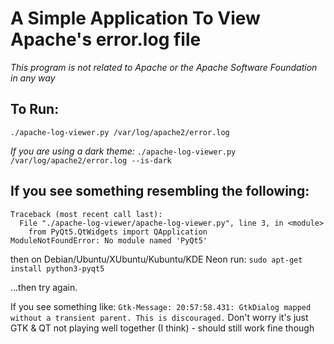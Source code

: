# A Simple Application To View Apache's error.log file

*This program is not related to Apache or the Apache Software Foundation in any way*

## To Run:
`./apache-log-viewer.py /var/log/apache2/error.log`

*If you are using a dark theme:*
`./apache-log-viewer.py /var/log/apache2/error.log --is-dark`


## If you see something resembling the following:
```
Traceback (most recent call last):
  File "./apache-log-viewer/apache-log-viewer.py", line 3, in <module>
    from PyQt5.QtWidgets import QApplication
ModuleNotFoundError: No module named 'PyQt5'
```

then on Debian/Ubuntu/XUbuntu/Kubuntu/KDE Neon run:
`sudo apt-get install python3-pyqt5`

...then try again.


If you see something like:
```Gtk-Message: 20:57:58.431: GtkDialog mapped without a transient parent. This is discouraged.```
Don't worry it's just GTK & QT not playing well together (I think) - should still work fine though